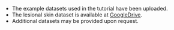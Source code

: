 * The example datasets used in the tutorial have been uploaded. 
* The lesional skin dataset is available at [GoogleDrive](https://drive.google.com/file/d/1pNnjwES7ahMrC6OcdQMxNkAnG_5a7Gwy/view?usp=drive_link). 
* Additional datasets may be provided upon request.
